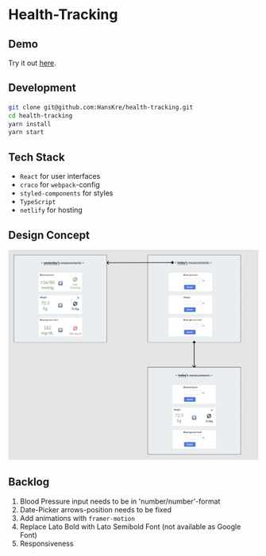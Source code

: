 # Health-Tracking

## Demo

Try it out [here](https://elastic-volhard-eece4d.netlify.app/).

## Development

```bash
git clone git@github.com:HansKre/health-tracking.git
cd health-tracking
yarn install
yarn start
```

## Tech Stack

- `React` for user interfaces
- `craco` for `webpack`-config
- `styled-components` for styles
- `TypeScript`
- `netlify` for hosting

## Design Concept

![design-concept](docs/design-concept.png)

## Backlog

1. Blood Pressure input needs to be in 'number/number'-format
2. Date-Picker arrows-position needs to be fixed
3. Add animations with `framer-motion`
4. Replace Lato Bold with Lato Semibold Font (not available as Google Font)
5. Responsiveness

